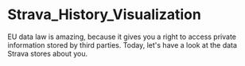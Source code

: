 # Strava_History_Visualization
EU data law is amazing, because it gives you a right to access private information stored by third parties. Today, let's have a look at the data Strava stores about you.
